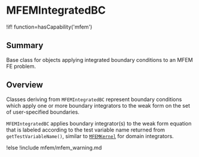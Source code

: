 # MFEMIntegratedBC

!if! function=hasCapability('mfem')

## Summary

Base class for objects applying integrated boundary conditions to an MFEM FE problem.

## Overview

Classes deriving from `MFEMIntegratedBC` represent boundary conditions which apply one or more
boundary integrators to the weak form on the set of user-specified boundaries.

`MFEMIntegratedBC` applies boundary integrator(s) to the weak form equation that is labeled
according to the test variable name returned from `getTestVariableName()`, similar to
[`MFEMKernel`](source/mfem/kernels/MFEMKernel.md) for domain integrators.

!else
!include mfem/mfem_warning.md
